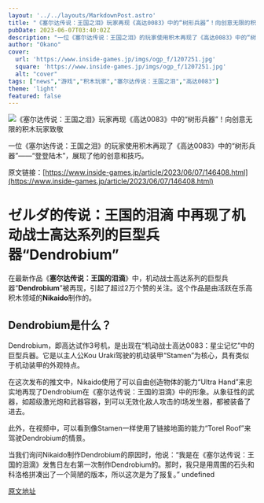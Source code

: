 ```yaml
---
layout: '../../layouts/MarkdownPost.astro'
title: "《塞尔达传说：王国之泪》玩家再现《高达0083》中的“树形兵器”！向创意无限的积木玩家致敬"
pubDate: 2023-06-07T03:40:02Z
description: "一位《塞尔达传说：王国之泪》的玩家使用积木再现了《高达0083》中的“树形兵器”——“登登陆木”，展现了他的创意和技巧。"
author: "Okano"
cover:
  url: 'https://www.inside-games.jp/imgs/ogp_f/1207251.jpg'
  square: 'https://www.inside-games.jp/imgs/ogp_f/1207251.jpg'
  alt: "cover"
tags: ["news","游戏","积木玩家","塞尔达传说：王国之泪","高达0083"]
theme: 'light'
featured: false
---
```


![《塞尔达传说：王国之泪》玩家再现《高达0083》中的“树形兵器”！向创意无限的积木玩家致敬](https://www.inside-games.jp/imgs/ogp_f/1207251.jpg)

一位《塞尔达传说：王国之泪》的玩家使用积木再现了《高达0083》中的“树形兵器”——“登登陆木”，展现了他的创意和技巧。

原文链接：[https://www.inside-games.jp/article/2023/06/07/146408.html](https://www.inside-games.jp/article/2023/06/07/146408.html)

# ゼルダ的传说：王国的泪滴 中再现了机动战士高达系列的巨型兵器“Dendrobium”

在最新作品《<b>塞尔达传说：王国的泪滴</b>》中，机动战士高达系列的巨型兵器“<b>Dendrobium</b>”被再现，引起了超过2万个赞的关注。这个作品是由活跃在乐高积木领域的<b>Nikaido</b>制作的。

## Dendrobium是什么？

Dendrobium，即高达试作3号机，是出现在“机动战士高达0083：星尘记忆”中的巨型兵器。它是以主人公Kou Uraki驾驶的机动装甲“Stamen”为核心，具有类似于机动装甲的外观特点。

在这次发布的推文中，Nikaido使用了可以自由创造物体的能力“Ultra Hand”来忠实地再现了Dendrobium在《塞尔达传说：王国的泪滴》中的形象。从象征性的武器，如超级激光炮和武器容器，到可以无效化敌人攻击的I场发生器，都被装备了进去。

此外，在视频中，可以看到像Stamen一样使用了链接地面的能力“Torel Roof”来驾驶Dendrobium的情景。

当我们询问Nikaido制作Dendrobium的原因时，他说：“我是在《塞尔达传说：王国的泪滴》发售日左右第一次制作Dendrobium的。那时，我只是用周围的石头和科洛格拼凑出了一个简陋的版本，所以这次是为了报复。”
undefined

  [原文地址](https://www.inside-games.jp/article/2023/06/07/146408.html)